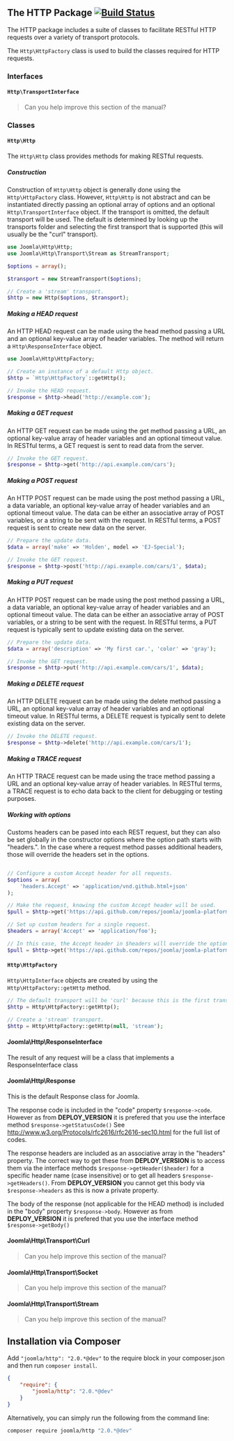 ## The HTTP Package [![Build Status](https://travis-ci.org/joomla-framework/http.png?branch=master)](https://travis-ci.org/joomla-framework/http)

The HTTP package includes a suite of classes to facilitate RESTful HTTP requests over a variety of transport protocols.

The `Http\HttpFactory` class is used to build the classes required for HTTP requests.

### Interfaces

#### `Http\TransportInterface`

> Can you help improve this section of the manual?

### Classes

#### `Http\Http`

The `Http\Http` class provides methods for making RESTful requests.

##### Construction

Construction of `Http\Http` object is generally done using the `Http\HttpFactory` class. However, `Http\Http` is not abstract and can be instantiated directly passing an optional array of options and an optional `Http\TransportInterface` object. If the transport is omitted, the default transport will be used. The default is determined by looking up the transports folder and selecting the first transport that is supported (this will usually be the "curl" transport).

```php
use Joomla\Http\Http;
use Joomla\Http\Transport\Stream as StreamTransport;

$options = array();

$transport = new StreamTransport($options);

// Create a 'stream' transport.
$http = new Http($options, $transport);
```

##### Making a HEAD request

An HTTP HEAD request can be made using the head method passing a URL and an optional key-value array of header variables. The method will return a `Http\ResponseInterface` object.

```php
use Joomla\Http\HttpFactory;

// Create an instance of a default Http object.
$http = `Http\HttpFactory`::getHttp();

// Invoke the HEAD request.
$response = $http->head('http://example.com');
```

##### Making a GET request

An HTTP GET request can be made using the get method passing a URL, an optional key-value array of header variables and an optional timeout value. In RESTful terms, a GET request is sent to read data from the server.

```php
// Invoke the GET request.
$response = $http->get('http://api.example.com/cars');
```

##### Making a POST request

An HTTP POST request can be made using the post method passing a URL, a data variable, an optional key-value array of header variables and an optional timeout value. The data can be either an associative array of POST variables, or a string to be sent with the request. In RESTful terms, a POST request is sent to create new data on the server.

```php
// Prepare the update data.
$data = array('make' => 'Holden', model => 'EJ-Special');

// Invoke the GET request.
$response = $http->post('http://api.example.com/cars/1', $data);
```

##### Making a PUT request

An HTTP POST request can be made using the post method passing a URL, a data variable, an optional key-value array of header variables and an optional timeout value. The data can be either an associative array of POST variables, or a string to be sent with the request. In RESTful terms, a PUT request is typically sent to update existing data on the server.

```php
// Prepare the update data.
$data = array('description' => 'My first car.', 'color' => 'gray');

// Invoke the GET request.
$response = $http->put('http://api.example.com/cars/1', $data);
```

##### Making a DELETE request

An HTTP DELETE request can be made using the delete method passing a URL, an optional key-value array of header variables and an optional timeout value. In RESTful terms, a DELETE request is typically sent to delete existing data on the server.

```php
// Invoke the DELETE request.
$response = $http->delete('http://api.example.com/cars/1');
```

##### Making a TRACE request

An HTTP TRACE request can be made using the trace method passing a URL and an optional key-value array of header variables. In RESTful terms, a TRACE request is to echo data back to the client for debugging or testing purposes.

##### Working with options

Customs headers can be pased into each REST request, but they can also be set globally in the constructor options where the option path starts with "headers.". In the case where a request method passes additional headers, those will override the headers set in the options.

```php

// Configure a custom Accept header for all requests.
$options = array(
    'headers.Accept' => 'application/vnd.github.html+json'
);

// Make the request, knowing the custom Accept header will be used.
$pull = $http->get('https://api.github.com/repos/joomla/joomla-platform/pulls/1');

// Set up custom headers for a single request.
$headers = array('Accept' => 'application/foo');

// In this case, the Accept header in $headers will override the options header.
$pull = $http->get('https://api.github.com/repos/joomla/joomla-platform/pulls/1', $headers);
```

#### `Http\HttpFactory`

`Http\HttpInterface` objects are created by using the `Http\HttpFactory::getHttp` method.

```php
// The default transport will be 'curl' because this is the first transport.
$http = Http\HttpFactory::getHttp();

// Create a 'stream' transport.
$http = Http\HttpFactory::getHttp(null, 'stream');
```

#### Joomla\Http\ResponseInterface
The result of any request will be a class that implements a ResponseInterface class

#### Joomla\Http\Response
This is the default Response class for Joomla.  

The response code is included in the "code" property ``` $response->code ```. However as from __DEPLOY_VERSION__ it is prefered that you use the interface method ``` $response->getStatusCode() ```
See http://www.w3.org/Protocols/rfc2616/rfc2616-sec10.html for the full list of codes.

The response headers are included as an associative array in the "headers" property. The correct way to get these from __DEPLOY_VERSION__ is to access them via the interface methods ``` $response->getHeader($header) ``` for a specific header name (case insensitive) or to get all headers ``` $response->getHeaders() ```. From __DEPLOY_VERSION__ you cannot get this body via ```$response->headers``` as this is now a private property.

The body of the response (not applicable for the HEAD method) is included in the "body" property ``` $response->body ```. However as from __DEPLOY_VERSION__ it is prefered that you use the interface method ``` $response->getBody() ```


#### Joomla\Http\Transport\Curl

> Can you help improve this section of the manual?

#### Joomla\Http\Transport\Socket

> Can you help improve this section of the manual?

#### Joomla\Http\Transport\Stream

> Can you help improve this section of the manual?


## Installation via Composer

Add `"joomla/http": "2.0.*@dev"` to the require block in your composer.json and then run `composer install`.

```json
{
	"require": {
		"joomla/http": "2.0.*@dev"
	}
}
```

Alternatively, you can simply run the following from the command line:

```sh
composer require joomla/http "2.0.*@dev"
```
